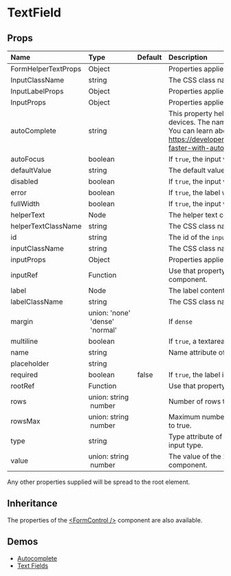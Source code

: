 <!--- This documentation is automatically generated, do not try to edit it. -->

# TextField



## Props
| Name | Type | Default | Description |
|:-----|:-----|:--------|:------------|
| FormHelperTextProps | Object |  | Properties applied to the `FormHelperText` element. |
| InputClassName | string |  | The CSS class name of the `Input` element. |
| InputLabelProps | Object |  | Properties applied to the `InputLabel` element. |
| InputProps | Object |  | Properties applied to the `Input` element. |
| autoComplete | string |  | This property helps users to fill forms faster, especially on mobile devices. The name can be confusion, it's more like an autofill. You can learn about it with that article https://developers.google.com/web/updates/2015/06/checkout-faster-with-autofill |
| autoFocus | boolean |  | If `true`, the input will be focused during the first mount. |
| defaultValue | string |  | The default value of the `Input` element. |
| disabled | boolean |  | If `true`, the input will be disabled. |
| error | boolean |  | If `true`, the label will be displayed in an error state. |
| fullWidth | boolean |  | If `true`, the input will take up the full width of its container. |
| helperText | Node |  | The helper text content. |
| helperTextClassName | string |  | The CSS class name of the helper text element. |
| id | string |  | The id of the `input` element. |
| inputClassName | string |  | The CSS class name of the `input` element. |
| inputProps | Object |  | Properties applied to the `input` element. |
| inputRef | Function |  | Use that property to pass a ref callback to the native input component. |
| label | Node |  | The label content. |
| labelClassName | string |  | The CSS class name of the label element. |
| margin | union:&nbsp;'none'<br>&nbsp;'dense'<br>&nbsp;'normal'<br> |  | If `dense` | `normal`, will adjust vertical spacing of this and contained components. |
| multiline | boolean |  | If `true`, a textarea element will be rendered instead of an input. |
| name | string |  | Name attribute of the `Input` element. |
| placeholder | string |  |  |
| required | boolean | false | If `true`, the label is displayed as required. |
| rootRef | Function |  | Use that property to pass a ref callback to the root component. |
| rows | union:&nbsp;string<br>&nbsp;number<br> |  | Number of rows to display when multiline option is set to true. |
| rowsMax | union:&nbsp;string<br>&nbsp;number<br> |  | Maximum number of rows to display when multiline option is set to true. |
| type | string |  | Type attribute of the `Input` element. It should be a valid HTML5 input type. |
| value | union:&nbsp;string<br>&nbsp;number<br> |  | The value of the `Input` element, required for a controlled component. |

Any other properties supplied will be spread to the root element.


## Inheritance

The properties of the [&lt;FormControl /&gt;](/api/form-control) component are also available.

## Demos

- [Autocomplete](/demos/autocomplete)
- [Text Fields](/demos/text-fields)

